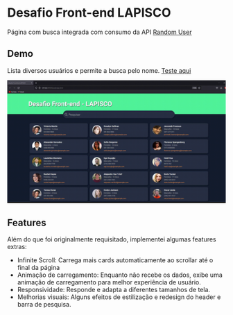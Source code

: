 # Desafio Front-end LAPISCO

Página com busca integrada com consumo da API [Random User](https://randomuser.me)

## Demo

Lista diversos usuários e permite a busca pelo nome.
[Teste aqui](https://lapisco.vercel.app/)

![demo.gif](./src/assets/demo.gif)

## Features

Além do que foi originalmente requisitado, implementei algumas features extras:
- Infinite Scroll: Carrega mais cards automaticamente ao scrollar até o final da página
- Animação de carregamento: Enquanto não recebe os dados, exibe uma animação de carregamento para melhor experiência de usuário.
- Responsividade: Responde e adapta a diferentes tamanhos de tela.
- Melhorias visuais: Alguns efeitos de estilização e redesign do header e barra de pesquisa.
